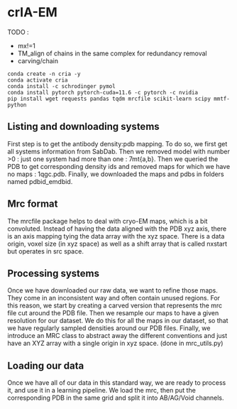 # crIA-EM

TODO : 
- mx!=1
- TM_align of chains in the same complex for redundancy removal
- carving/chain

```shell
conda create -n cria -y
conda activate cria
conda install -c schrodinger pymol
conda install pytorch pytorch-cuda=11.6 -c pytorch -c nvidia
pip install wget requests pandas tqdm mrcfile scikit-learn scipy mmtf-python
```

## Listing and downloading systems
First step is to get the antibody density:pdb mapping. To do so, we first get all systems information from SabDab.
Then we removed model with number >0 : just one system had more than one : 7mt{a,b}.
Then we queried the PDB to get corresponding density ids and removed maps for which we have no maps : 1qgc.pdb.
Finally, we downloaded the maps and pdbs in folders named pdbid_emdbid.

## Mrc format
The mrcfile package helps to deal with cryo-EM maps, which is a bit convoluted. 
Instead of having the data aligned with the PDB xyz axis, there is an axis mapping tying the data array with the xyz space.
There is a data origin, voxel size (in xyz space) as well as a shift array that is called nxstart but operates in src space.

## Processing systems
Once we have downloaded our raw data, we want to refine those maps. 
They come in an inconsistent way and often contain unused regions.
For this reason, we start by creating a carved version that represents the mrc file cut around the PDB file.
Then we resample our maps to have a given resolution for our dataset.
We do this for all the maps in our dataset, so that we have regularly sampled densities around our PDB files.
Finally, we introduce an MRC class to abstract away the different conventions and just have an XYZ
array with a single origin in xyz space. (done in mrc_utils.py)

## Loading our data
Once we have all of our data in this standard way, we are ready to process it, and use it in a learning pipeline.
We load the mrc, then put the corresponding PDB in the same grid and split it into AB/AG/Void channels.




